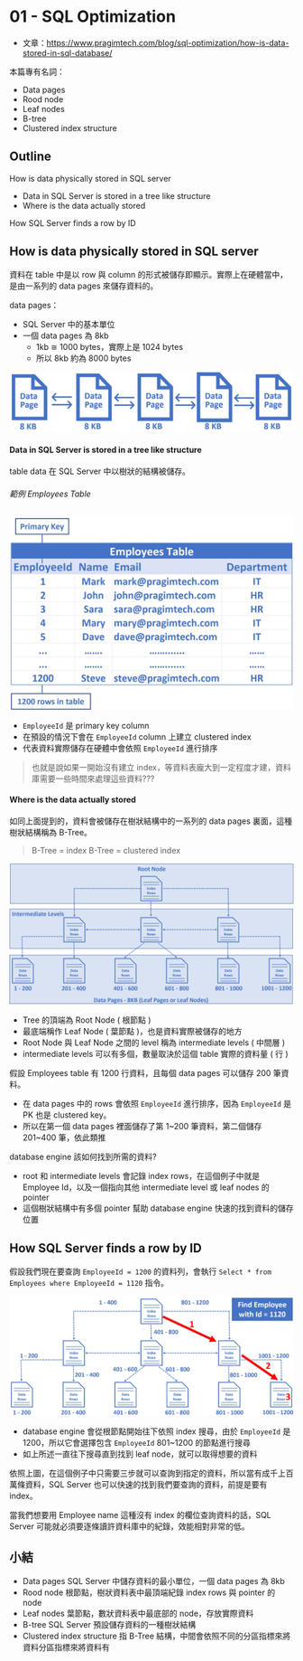 # 01 - SQL Optimization
* 文章：https://www.pragimtech.com/blog/sql-optimization/how-is-data-stored-in-sql-database/

本篇專有名詞：
* Data pages
* Rood node
* Leaf nodes
* B-tree
* Clustered index structure

## Outline
How is data physically stored in SQL server
  * Data in SQL Server is stored in a tree like structure
  * Where is the data actually stored

How SQL Server finds a row by ID

## How is data physically stored in SQL server
資料在 table 中是以 row 與 column 的形式被儲存即顯示。實際上在硬體當中，是由一系列的 data pages 來儲存資料的。

data pages：
* SQL Server 中的基本單位
* 一個 data pages 為 8kb
   * 1kb ≅ 1000 bytes，實際上是 1024 bytes
   * 所以 8kb 約為 8000 bytes

![](/images/sql-opt/1-1.png)

#### Data in SQL Server is stored in a tree like structure
table data 在 SQL Server 中以樹狀的結構被儲存。

###### 範例 Employees Table
![](/images/sql-opt/1-2.jpg)

* `EmployeeId` 是 primary key column
* 在預設的情況下會在 `EmployeeId` column 上建立 clustered index
* 代表資料實際儲存在硬體中會依照 `EmployeeId` 進行排序

> 也就是說如果一開始沒有建立 index，等資料表龐大到一定程度才建，資料庫需要一些時間來處理這些資料???

#### Where is the data actually stored
如同上面提到的，資料會被儲存在樹狀結構中的一系列的 data pages 裏面，這種樹狀結構稱為 B-Tree。

> B-Tree = index B-Tree = clustered index

![](/images/sql-opt/1-3.png)

* Tree 的頂端為 Root Node ( 根節點 )
* 最底端稱作 Leaf Node ( 葉節點 )，也是資料實際被儲存的地方
* Root Node 與 Leaf Node 之間的 level 稱為 intermediate levels ( 中間層 )
* intermediate levels 可以有多個，數量取決於這個 table 實際的資料量 ( 行 )

假設 Employees table 有 1200 行資料，且每個 data pages 可以儲存 200 筆資料。

* 在 data pages 中的 rows 會依照 `EmployeeId` 進行排序，因為 `EmployeeId` 是 PK 也是 clustered key。
* 所以在第一個 data pages 裡面儲存了第 1~200 筆資料，第二個儲存 201~400 筆，依此類推

database engine 該如何找到所需的資料?
* root 和 intermediate levels 會記錄 index rows，在這個例子中就是 Employee Id，以及一個指向其他 intermediate level 或 leaf nodes 的 pointer
* 這個樹狀結構中有多個 pointer 幫助 database engine 快速的找到資料的儲存位置

## How SQL Server finds a row by ID
假設我們現在要查詢 `EmployeeId = 1200` 的資料列，會執行 `Select * from Employees where EmployeeId = 1120` 指令。

![](/images/sql-opt/1-4.jpg)

* database engine 會從根節點開始往下依照 index 搜尋，由於 `EmployeeId` 是 1200，所以它會選擇包含 `EmployeeId` 801~1200 的節點進行搜尋
* 如上所述一直往下搜尋直到找到 leaf node，就可以取得想要的資料

依照上圖，在這個例子中只需要三步就可以查詢到指定的資料，所以當有成千上百萬條資料，SQL Server 也可以快速的找到我們要查詢的資料，前提是要有 index。

當我們想要用 Employee name 這種沒有 index 的欄位查詢資料的話，SQL Server 可能就必須要逐條讀許資料庫中的紀錄，效能相對非常的低。

## 小結
* Data pages
  SQL Server 中儲存資料的最小單位，一個 data pages 為 8kb
* Rood node
  根節點，樹狀資料表中最頂端紀錄 index rows 與 pointer 的 node
* Leaf nodes
  葉節點，數狀資料表中最底部的 node，存放實際資料
* B-tree
  SQL Server 預設儲存資料的一種樹狀結構
* Clustered index structure
  指 B-Tree 結構，中間會依照不同的分區指標來將資料分區指標來將資料有
